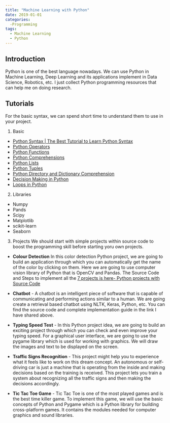 ```yaml
---
title: "Machine Learning with Python"
date: 2019-01-01
categories:
  -Programming
tags:
  - Machine Learning
  - Python
---
```

## Introduction
Python is one of the best language nowadays. We can use Python in Machine Learning, Deep Learning and its applications implement in Data Science, Robotics, etc.
I just collect Python programming resources that can help me on doing research.

## Tutorials
For the basic syntax, we can spend short time to understand them to use in your project.

1. Basic
- [Python Syntax | The Best Tutorial to Learn Python Syntax](https://data-flair.training/blogs/python-tutorial/)
- [Python Operators]()
- [Python Functions]()
- [Python Comprehensions]()
- [Python Lists]()
- [Python Tuples]()
- [Python Directory and Dictionary Comprehension]()
- [Decision Making in Python]()
- [Loops in Python]()

2. Libraries
- Numpy
- Pands
- Scipy
- Matplotlib
- scikit-learn
- Seaborn

3. Projects
We should start with simple projects within source code to boost the programming skill before starting yoru own projects.

  - **Colour Detection**
  In this color detection Python project, we are going to build an application through which you can automatically get the name of the color by clicking on them. Here we are going to use computer vision library of Python that is OpenCV and Pandas.
  The Source Code and Steps to implement all the [7 projects is here- Python projects with Source Code](https://sites.google.com/view/learn-python-data-science/python-projects)

  - **Chatbot** - A chatbot is an intelligent piece of software that is capable of communicating and performing actions similar to a human. We are going create a retrieval based chatbot using NLTK, Keras, Python, etc. You can find the source code and complete implementation guide in the link I have shared above.

  - **Typing Speed Test** - In this Python project idea, we are going to build an exciting project through which you can check and even improve your typing speed. For a graphical user interface, we are going to use the pygame library which is used for working with graphics. We will draw the images and text to be displayed on the screen.


  - **Traffic Signs Recognition** - This project might help you to experience what it feels like to work on this dream concept. An autonomous or self-driving car is just a machine that is operating from the inside and making decisions based on the training is received. This project lets you train a system about recognizing all the traffic signs and then making the decisions accordingly.

  - **Tic Tac Toe Game** - Tic Tac Toe is one of the most played games and is the best time killer game. To implement this game, we will use the basic concepts of Python and Pygame which is a Python library for building cross-platform games. It contains the modules needed for computer graphics and sound libraries.
